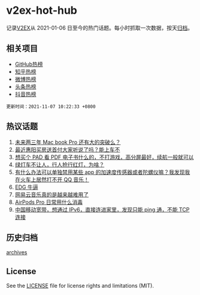 # v2ex-hot-hub

 记录[V2EX](https://www.v2ex.com/)从 2021-01-06 日至今的热门话题。每小时抓取一次数据，按天[归档](archives)。
 
 ## 相关项目

- [GitHub热榜](https://github.com/snaildev/github-hot-hub)
- [知乎热榜](https://github.com/snaildev/zhihu-hot-hub)
- [微博热榜](https://github.com/snaildev/weibo-hot-hub)
- [头条热榜](https://github.com/snaildev/toutiao-hot-hub)
- [抖音热榜](https://github.com/snaildev/douyin-hot-hub)


 `更新时间：2021-11-07 10:22:33 +0800`

## 热议话题

1. [未来两三年 Mac book Pro 还有大的突破么？](https://www.v2ex.com/t/813446)
1. [最近惠阳买房送首付大家听说了吗？能上车不](https://www.v2ex.com/t/813456)
1. [想买个 PAD 看 PDF 电子书什么的，不打游戏，高分屏最好，续航一般就可以](https://www.v2ex.com/t/813451)
1. [绿灯车不让人，行人抢行红灯，为啥？](https://www.v2ex.com/t/813475)
1. [有什么办法可以单独禁用某些 app 的加速度传感器或者陀螺仪嘛？我发现我在火车上居然打不开 QQ 音乐！](https://www.v2ex.com/t/813447)
1. [EDG 牛逼](https://www.v2ex.com/t/813568)
1. [网易云音乐真的是越来越难用了](https://www.v2ex.com/t/813515)
1. [AirPods Pro 日常用什么消毒](https://www.v2ex.com/t/813452)
1. [中国移动宽带，想通过 IPv6，直接连进家里，发现只能 ping 通，不能 TCP 连接](https://www.v2ex.com/t/813445)

## 历史归档

[archives](archives)

## License

See the [LICENSE](LICENSE) file for license rights and limitations (MIT).
